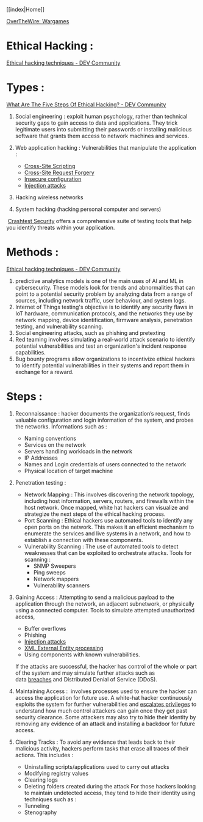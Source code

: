 [[index|Home]]

[OverTheWire: Wargames](https://overthewire.org/wargames/)

# Ethical Hacking :
[Ethical hacking techniques - DEV Community](https://dev.to/snyk/ethical-hacking-techniques-3anh)
# Types :
[What Are The Five Steps Of Ethical Hacking? - DEV Community](https://dev.to/sudip_sg/what-are-the-five-steps-of-ethical-hacking-4hfe)
1) Social engineering : exploit human psychology, rather than technical security gaps to gain access to data and applications. They trick legitimate users into submitting their passwords or installing malicious software that grants them access to network machines and services.

2) Web application hacking : 
     Vulnerabilities that manipulate the application :
     - [Cross-Site Scripting](https://crashtest-security.com/cross-site-scripting-xss/)
     - [Cross-Site Request Forgery](https://crashtest-security.com/cross-site-request-forgery-csrf/)
     - [Insecure configuration](https://crashtest-security.com/disable-ssl-insecure-algorithm/)
     - [Injection attacks](https://crashtest-security.com/what-are-the-different-types-of-injection-attacks/)

3) Hacking wireless networks 

4) System hacking (hacking personal computer and servers)

 [Crashtest Security](https://crashtest-security.com/) offers a comprehensive suite of testing tools that help you identify threats within your application.


# Methods :
[Ethical hacking techniques - DEV Community](https://dev.to/snyk/ethical-hacking-techniques-3anh)
1) predictive analytics models is one of the main uses of AI and ML in cybersecurity. These models look for trends and abnormalities that can point to a potential security problem by analyzing data from a range of sources, including network traffic, user behaviour, and system logs.
2) Internet of Things testing's objective is to identify any security flaws in IoT hardware, communication protocols, and the networks they use by network mapping, device identification, firmware analysis, penetration testing, and vulnerability scanning.
3) Social engineering attacks, such as phishing and pretexting
4) Red teaming involves simulating a real-world attack scenario to identify potential vulnerabilities and test an organization's incident response capabilities.
5) Bug bounty programs allow organizations to incentivize ethical hackers to identify potential vulnerabilities in their systems and report them in exchange for a reward.

# Steps :
1) Reconnaissance : hacker documents the organization’s request, finds valuable configuration and login information of the system, and probes the networks.
    Informations such as :
    - Naming conventions
    - Services on the network
    - Servers handling workloads in the network
    - IP Addresses
    - Names and Login credentials of users connected to the network
    - Physical location of target machine
    
2) Penetration testing : 
    - Network Mapping : This involves discovering the network topology, including host information, servers, routers, and firewalls within the host network. Once mapped, white hat hackers can visualize and strategize the next steps of the ethical hacking process.
    - Port Scanning : Ethical hackers use automated tools to identify any open ports on the network. This makes it an efficient mechanism to enumerate the services and live systems in a network, and how to establish a connection with these components.
    - Vulnerability Scanning : The use of automated tools to detect weaknesses that can be exploited to orchestrate attacks.
       Tools for scanning : 
       - SNMP Sweepers
       - Ping sweeps
       - Network mappers
       - Vulnerability scanners
       
3) Gaining Access : Attempting to send a malicious payload to the application through the network, an adjacent subnetwork, or physically using a connected computer.
    Tools to simulate attempted unauthorized access,
    - Buffer overflows
    - Phishing  
    - [Injection attacks](https://crashtest-security.com/what-are-the-different-types-of-injection-attacks/)
    - [XML External Entity processing](https://crashtest-security.com/xxe-processing/)
    - Using components with known vulnerabilities.
    
    If the attacks are successful, the hacker has control of the whole or part of the system and may simulate further attacks such as data [breaches](https://crashtest-security.com/prevent-breach-attacks/) and Distributed Denial of Service (DDoS).
    
4) Maintaining Access :  involves processes used to ensure the hacker can access the application for future use. A white-hat hacker continuously exploits the system for further vulnerabilities and [escalates privileges](https://crashtest-security.com/privilege-escalation-guide/) to understand how much control attackers can gain once they get past security clearance. Some attackers may also try to hide their identity by removing any evidence of an attack and installing a backdoor for future access.
    
5) Clearing Tracks : To avoid any evidence that leads back to their malicious activity, hackers perform tasks that erase all traces of their actions.
    This includes : 
    - Uninstalling scripts/applications used to carry out attacks
    - Modifying registry values
    - Clearing logs
    - Deleting folders created during the attack
    For those hackers looking to maintain undetected access, they tend to hide their identity using techniques such as :
    - Tunneling
    - Stenography